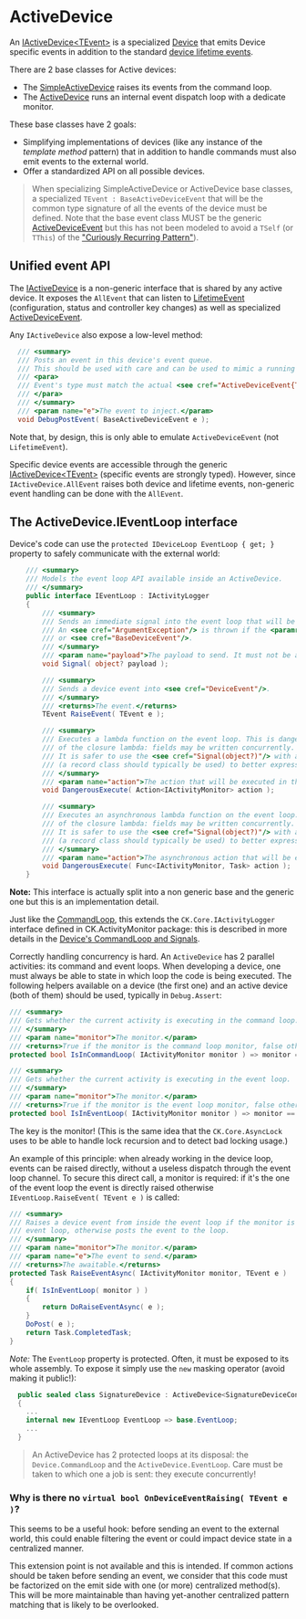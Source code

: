 # ActiveDevice

An [IActiveDevice&lt;TEvent&gt;](IActiveDeviceT.cs) is a specialized [Device](../Device/Device.cs) that emits Device specific events
in addition to the standard [device lifetime events](../Device/LifetimeEvent/DeviceLifetimeEvent.cs).

There are 2 base classes for Active devices:

- The [SimpleActiveDevice](SimpleActiveDevice.cs) raises its events from the command loop.
- The [ActiveDevice](ActiveDevice.cs) runs an internal event dispatch loop with a dedicate monitor.

These base classes have 2 goals:
- Simplifying implementations of devices (like any instance of the *template method* pattern) that in
addition to handle commands must also emit events to the external world.
- Offer a standardized API on all possible devices.

> When specializing SimpleActiveDevice or ActiveDevice base classes, a specialized `TEvent : BaseActiveDeviceEvent` 
> that will be the common type signature of all the events of the device must be defined.
> Note that the base event class MUST be the generic [ActiveDeviceEvent](ActiveDeviceEvent.cs) but this has not been
> modeled to avoid a `TSelf` (or `TThis`) of the ["Curiously Recurring Pattern"](https://en.wikipedia.org/wiki/Curiously_recurring_template_pattern)).

## Unified event API

The [IActiveDevice](IActiveDevice.cs) is a non-generic interface that is shared by any active device. It exposes the `AllEvent`
that can listen to [LifetimeEvent](../Device/LifetimeEvent/DeviceLifetimeEvent.cs) (configuration, status and controller key changes)
as well as specialized [ActiveDeviceEvent](ActiveDeviceEvent.cs).

Any `IActiveDevice` also expose a low-level method:

```csharp
  /// <summary>
  /// Posts an event in this device's event queue.
  /// This should be used with care and can be used to mimic a running device.
  /// <para>
  /// Event's type must match the actual <see cref="ActiveDeviceEvent{TDevice}"/> type otherwise an <see cref="InvalidCastException"/> is thrown.
  /// </para>
  /// </summary>
  /// <param name="e">The event to inject.</param>
  void DebugPostEvent( BaseActiveDeviceEvent e );
```

Note that, by design, this is only able to emulate `ActiveDeviceEvent` (not `LifetimeEvent`).

Specific device events are accessible through the generic [IActiveDevice&lt;TEvent&gt;](IActiveDeviceT.cs) (specific events
are strongly typed). However, since `IActiveDevice.AllEvent` raises both device and lifetime events, non-generic event handling
can be done with the `AllEvent`.

## The ActiveDevice.IEventLoop interface

Device's code can use the `protected IDeviceLoop EventLoop { get; }` property
to safely communicate with the external world: 

```csharp
    /// <summary>
    /// Models the event loop API available inside an ActiveDevice.
    /// </summary>
    public interface IEventLoop : IActivityLogger
    {
        /// <summary>
        /// Sends an immediate signal into the event loop that will be handled by <see cref="ActiveDevice.OnEventSignalAsync(IActivityMonitor, object?)"/>.
        /// An <see cref="ArgumentException"/> is thrown if the <paramref name="payload"/> is a <see cref="BaseDeviceCommand"/>
        /// or <see cref="BaseDeviceEvent"/>.
        /// </summary>
        /// <param name="payload">The payload to send. It must not be a command nor an event.</param>
        void Signal( object? payload );

        /// <summary>
        /// Sends a device event into <see cref="DeviceEvent"/>.
        /// </summary>
        /// <returns>The event.</returns>
        TEvent RaiseEvent( TEvent e );

        /// <summary>
        /// Executes a lambda function on the event loop. This is dangerous because
        /// of the closure lambda: fields may be written concurrently.
        /// It is safer to use the <see cref="Signal(object?)"/> with an explicit payload
        /// (a record class should typically be used) to better express the "command" pattern.
        /// </summary>
        /// <param name="action">The action that will be executed in the command loop context.</param>
        void DangerousExecute( Action<IActivityMonitor> action );

        /// <summary>
        /// Executes an asynchronous lambda function on the event loop. This is dangerous because
        /// of the closure lambda: fields may be written concurrently.
        /// It is safer to use the <see cref="Signal(object?)"/> with an explicit payload
        /// (a record class should typically be used) to better express the "command" pattern.
        /// </summary>
        /// <param name="action">The asynchronous action that will be executed in the command loop context.</param>
        void DangerousExecute( Func<IActivityMonitor, Task> action );
    }
```
__Note:__ This interface is actually split into a non generic base and the generic one but this is an implementation detail.

Just like the [CommandLoop](../Device/Device.ICommandLoop.cs), this extends the `CK.Core.IActivityLogger` interface
defined in CK.ActivityMonitor package: this is described in more details in the [Device's CommandLoop and Signals](../Device/README.md#CommandLoop-and-Signals).

Correctly handling concurrency is hard. An `ActiveDevice` has 2 parallel activities: its command and event loops.
When developing a device, one must always be able to state in which loop the code is being executed. The following helpers
available on a device (the first one) and an active device (both of them) should be used, typically in `Debug.Assert`:

```csharp
/// <summary>
/// Gets whether the current activity is executing in the command loop.
/// </summary>
/// <param name="monitor">The monitor.</param>
/// <returns>True if the monitor is the command loop monitor, false otherwise.</returns>
protected bool IsInCommandLoop( IActivityMonitor monitor ) => monitor == _commandMonitor;

/// <summary>
/// Gets whether the current activity is executing in the event loop.
/// </summary>
/// <param name="monitor">The monitor.</param>
/// <returns>True if the monitor is the event loop monitor, false otherwise.</returns>
protected bool IsInEventLoop( IActivityMonitor monitor ) => monitor == _eventMonitor;
```

The key is the monitor! (This is the same idea that the `CK.Core.AsyncLock` uses to be able to handle lock recursion and
to detect bad locking usage.)

An example of this principle: when already working in the device loop, events can be raised directly, without a useless
dispatch through the event loop channel.
To secure this direct call, a monitor is required: if it's the one of the event loop the event is directly raised
otherwise `IEventLoop.RaiseEvent( TEvent e )` is called:

```csharp
/// <summary>
/// Raises a device event from inside the event loop if the monitor is the one of the
/// event loop, otherwise posts the event to the loop.
/// </summary>
/// <param name="monitor">The monitor.</param>
/// <param name="e">The event to send.</param>
/// <returns>The awaitable.</returns>
protected Task RaiseEventAsync( IActivityMonitor monitor, TEvent e )
{
    if( IsInEventLoop( monitor ) )
    {
        return DoRaiseEventAsync( e );
    }
    DoPost( e );
    return Task.CompletedTask;
}
```

*Note:* The `EventLoop` property is protected. Often, it must be exposed to its whole assembly. To expose it simply use
the `new` masking operator (avoid making it public!):

```csharp
  public sealed class SignatureDevice : ActiveDevice<SignatureDeviceConfiguration,SignatureDeviceEvent>
  {
    ... 
    internal new IEventLoop EventLoop => base.EventLoop;
    ...
  }  
```

> An ActiveDevice has 2 protected loops at its disposal: the `Device.CommandLoop` and the `ActiveDevice.EventLoop`. Care must 
> be taken to which one a job is sent: they execute concurrently!


### Why is there no `virtual bool OnDeviceEventRaising( TEvent e )`?

This seems to be a useful hook: before sending an event to the external world, this could enable
filtering the event or could impact device state in a centralized manner.

This extension point is not available and this is intended. If common actions should be taken
before sending an event, we consider that this code must be factorized on the emit side with
one (or more) centralized method(s). This will be more maintainable than having yet-another centralized
pattern matching that is likely to be overlooked.


